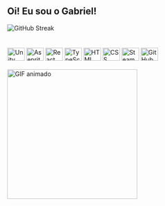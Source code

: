 ## Oi! Eu sou o Gabriel!

<div style="display: flex; align-items: center; gap: 20px; margin-bottom: 20px">  
  <img src="https://streak-stats.demolab.com/?user=GabrielRosendoL&theme=merko" alt="GitHub Streak" />
</div>

<div style="display: inline_block"><br>
  <img alt="Unity" height="30" width="40" src="https://cdn.simpleicons.org/unity/abd200" />
  <img alt="Aseprite" height="30" width="40" src="https://cdn.simpleicons.org/aseprite/abd200" />
  <img alt="React" height="30" width="40" src="https://cdn.simpleicons.org/react/abd200" />
  <img alt="TypeScript" height="30" width="40" src="https://cdn.simpleicons.org/typescript/abd200" />
  <img alt="HTML" height="30" width="40" src="https://cdn.simpleicons.org/html5/abd200" />
  <img alt="CSS" height="30" width="40" src="https://cdn.simpleicons.org/css/abd200" />
  <img alt="Steam" height="30" width="40" src="https://cdn.simpleicons.org/steam/abd200" />
  <img alt="GitHub" height="30" width="40" src="https://cdn.simpleicons.org/github/abd200" />
</div>

<br>

<img src="https://media.giphy.com/media/v1.Y2lkPWVjZjA1ZTQ3ZnZlbWFrbjk4bWF5OW0wdXo4eDc3b25lbzlqYzg1N2VhMXJ6NTIyciZlcD12MV9naWZzX3NlYXJjaCZjdD1n/ljtfkyTD3PIUZaKWRi/giphy.gif" width="300" alt="GIF animado" />

